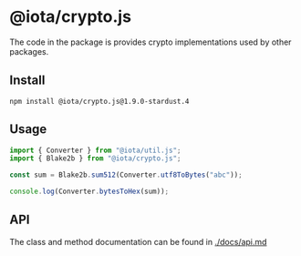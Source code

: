 # @iota/crypto.js

The code in the package is provides crypto implementations used by other packages.

## Install

```shell
npm install @iota/crypto.js@1.9.0-stardust.4
```

## Usage

```js
import { Converter } from "@iota/util.js";
import { Blake2b } from "@iota/crypto.js";

const sum = Blake2b.sum512(Converter.utf8ToBytes("abc"));

console.log(Converter.bytesToHex(sum));
```

## API

The class and method documentation can be found in [./docs/api.md](./docs/api.md)

